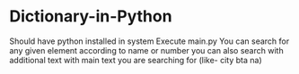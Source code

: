 # Dictionary-in-Python
 Should have python installed in system
 Execute main.py
 You can search for any given element according to name or number 
 you can also search with additional text with main text you are searching for (like- city bta na)
